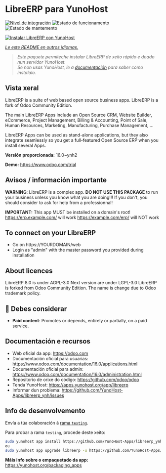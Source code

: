 <!--
NOTA: Este README foi creado automáticamente por <https://github.com/YunoHost/apps/tree/master/tools/readme_generator>
NON debe editarse manualmente.
-->

# LibreERP para YunoHost

[![Nivel de integración](https://dash.yunohost.org/integration/libreerp.svg)](https://dash.yunohost.org/appci/app/libreerp) ![Estado de funcionamento](https://ci-apps.yunohost.org/ci/badges/libreerp.status.svg) ![Estado de mantemento](https://ci-apps.yunohost.org/ci/badges/libreerp.maintain.svg)

[![Instalar LibreERP con YunoHost](https://install-app.yunohost.org/install-with-yunohost.svg)](https://install-app.yunohost.org/?app=libreerp)

*[Le este README en outros idiomas.](./ALL_README.md)*

> *Este paquete permíteche instalar LibreERP de xeito rápido e doado nun servidor YunoHost.*  
> *Se non usas YunoHost, le a [documentación](https://yunohost.org/install) para saber como instalalo.*

## Vista xeral

LibreERP is a suite of web based open source business apps. LibreERP is a fork of Odoo Community Edition.

The main LibreERP Apps include an Open Source CRM, Website Builder, eCommerce, Project Management, Billing &amp; Accounting, Point of Sale, Human Resources, Marketing, Manufacturing, Purchase Management, ...

LibreERP Apps can be used as stand-alone applications, but they also integrate seamlessly so you get a full-featured Open Source ERP when you install several Apps.


**Versión proporcionada:** 16.0~ynh2

**Demo:** <https://www.odoo.com/trial>
## Avisos / información importante

**WARNING**: LibreERP is a complex app. **DO NOT USE THIS PACKAGE** to run your business unless you know what you are doing!!! If you don't, you should consider to ask for help from a professionnal!

**IMPORTANT:** This app MUST be installed on a domain's root!
https://erp.example.com/ will work
https://example.com/erp/ will NOT work

To connect on your LibreERP
-----------
- Go on https://YOURDOMAIN/web
- Login as "admin" with the master password you provided during installation

About licences
-----------
LibreERP 8.0 is under AGPL-3.0
Next version are under LGPL-3.0
LibreERP is forked from Odoo Community Edition. The name is change due to Odoo trademark policy.

## :red_circle: Debes considerar

- **Paid content**: Promotes or depends, entirely or partially, on a paid service.

## Documentación e recursos

- Web oficial da app: <https://odoo.com>
- Documentación oficial para usuarias: <https://www.odoo.com/documentation/16.0/applications.html>
- Documentación oficial para admin: <https://www.odoo.com/documentation/16.0/administration.html>
- Repositorio de orixe do código: <https://github.com/odoo/odoo>
- Tenda YunoHost: <https://apps.yunohost.org/app/libreerp>
- Informar dun problema: <https://github.com/YunoHost-Apps/libreerp_ynh/issues>

## Info de desenvolvemento

Envía a túa colaboración á [rama `testing`](https://github.com/YunoHost-Apps/libreerp_ynh/tree/testing).

Para probar a rama `testing`, procede deste xeito:

```bash
sudo yunohost app install https://github.com/YunoHost-Apps/libreerp_ynh/tree/testing --debug
ou
sudo yunohost app upgrade libreerp -u https://github.com/YunoHost-Apps/libreerp_ynh/tree/testing --debug
```

**Máis info sobre o empaquetado da app:** <https://yunohost.org/packaging_apps>
